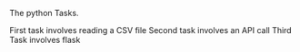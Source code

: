 The python Tasks.

First task involves reading a CSV file
Second task involves an API call
Third Task involves flask

